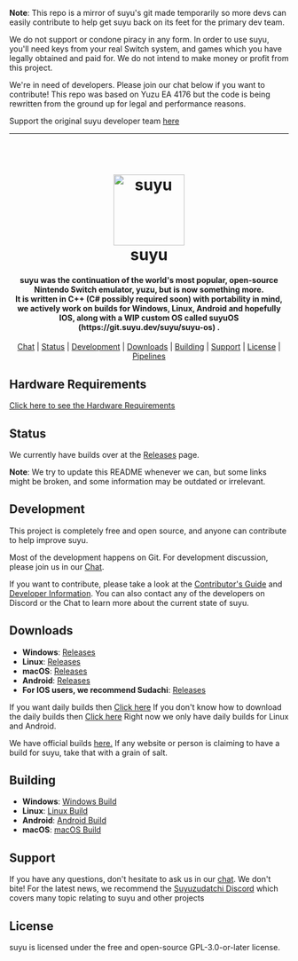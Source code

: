 <!--
SPDX-FileCopyrightText: 2023 yuzu Emulator Project
SPDX-FileCopyrightText: 2024 suyu Emulator Project
SPDX-License-Identifier: GPL-3.0-or-later
-->

**Note**: This repo is a mirror of suyu's git made temporarily so more devs can easily contribute to help get suyu back on its feet for the primary dev team.

We do not support or condone piracy in any form. In order to use suyu, you'll need keys from your real Switch system, and games which you have legally obtained and paid for. We do not intend to make money or profit from this project.

We're in need of developers. Please join our chat below if you want to contribute!
This repo was based on Yuzu EA 4176 but the code is being rewritten from the ground up for legal and performance reasons.


Support the original suyu developer team [here](https://discord.gg/ajz5hdrZ)
<hr />

<h1 align="center">
  <br>
  <a href="https://suyu.dev"><img src="dist/readme/suyu__Logo-Pill.svg" alt="suyu" height="128"></a>
  <br>
  <b>suyu</b>
  <br>
</h1>

<h4 align="center"><b>suyu</b> was the continuation of the world's most popular, open-source Nintendo Switch emulator, yuzu, but is now something more.
<br>
It is written in C++ (C# possibly required soon) with portability in mind, we actively work on builds for Windows, Linux, Android and hopefully IOS, along with a WIP custom OS called suyuOS (https://git.suyu.dev/suyu/suyu-os) .

</h4>

<p align="center">
  <a href="https://chat.suyu.dev">Chat</a> |
  <a href="#status">Status</a> |
  <a href="#development">Development</a> |
  <a href="#downloads">Downloads</a> |
  <a href="#building">Building</a> |
  <a href="#support">Support</a> |
  <a href="#license">License</a> |
  <a href="https://git.suyu.dev/suyu/suyu/actions">Pipelines</a>
</p>

## Hardware Requirements
[Click here to see the Hardware Requirements](https://git.suyu.dev/suyu/suyu/wiki/Hardware-Requirements)

## Status

We currently have builds over at the [Releases](https://git.suyu.dev/suyu/suyu/releases) page.

**Note**: We try to update this README whenever we can, but some links might be broken, and some information may be outdated or irrelevant.

## Development

This project is completely free and open source, and anyone can contribute to help improve suyu.

Most of the development happens on Git. For development discussion, please join us in our [Chat](https://chat.suyu.dev).

If you want to contribute, please take a look at the [Contributor's Guide](https://git.suyu.dev/suyu/suyu/wiki/Contributing) and [Developer Information](https://git.suyu.dev/suyu/suyu/wiki/Developer-Information).
You can also contact any of the developers on Discord or the Chat to learn more about the current state of suyu.

## Downloads

* __Windows__: [Releases](https://git.suyu.dev/suyu/suyu/releases)
* __Linux__: [Releases](https://git.suyu.dev/suyu/suyu/releases)
* __macOS__: [Releases](https://git.suyu.dev/suyu/suyu/releases)
* __Android__: [Releases](https://git.suyu.dev/suyu/suyu/releases)
* __For IOS users, we recommend Sudachi__: [Releases](https://github.com/emuPlace/Sudachi/releases)

If you want daily builds then [Click here](https://git.suyu.dev/suyu/suyu/actions)
If you don't know how to download the daily builds then [Click here](https://git.suyu.dev/suyu/suyu/raw/branch/dev/img/daily-builds.png)
Right now we only have daily builds for Linux and Android.

We have official builds [here.](https://git.suyu.dev/suyu/suyu/releases) If any website or person is claiming to have a build for suyu, take that with a grain of salt.

## Building

* __Windows__: [Windows Build](https://git.suyu.dev/suyu/suyu/wiki/Building-For-Windows)
* __Linux__: [Linux Build](https://git.suyu.dev/suyu/suyu/wiki/Building-For-Linux)
* __Android__: [Android Build](https://git.suyu.dev/suyu/suyu/wiki/Building-For-Android)
* __macOS__: [macOS Build](https://git.suyu.dev/suyu/suyu/wiki/Building-for-macOS)



## Support

If you have any questions, don't hesitate to ask us in our [chat](https://chat.suyu.dev). We don't bite!
For the latest news, we recommend the [Suyuzudatchi Discord](https://discord.gg/MVuzv7AMbr) which covers many topic relating to suyu and other projects


## License

suyu is licensed under the free and open-source GPL-3.0-or-later license.
